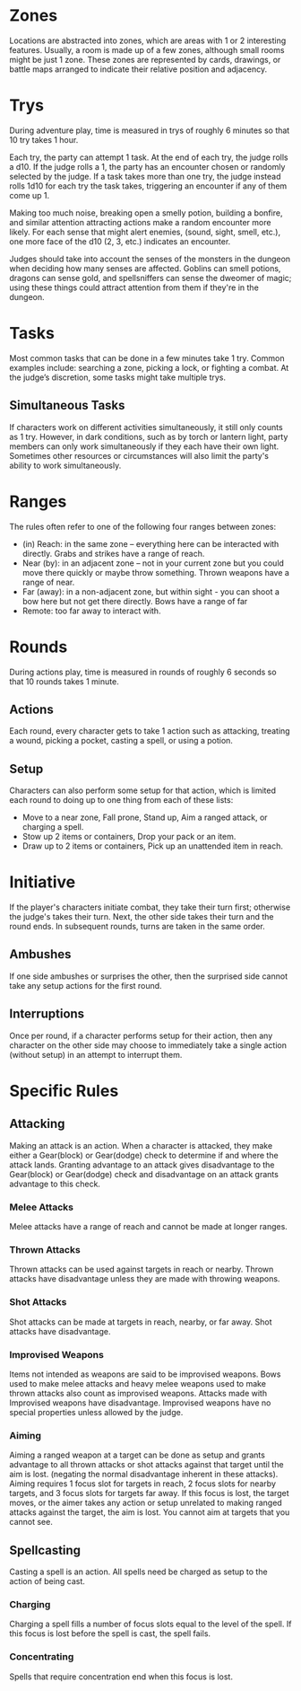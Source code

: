 # Zones
Locations are abstracted into zones, which are areas with 1 or 2 interesting features. Usually, a room is made up of a few zones, although small rooms might be just 1 zone. These zones are represented by cards, drawings, or battle maps arranged to indicate their relative position and adjacency.

# Trys
During adventure play, time is measured in trys of roughly 6 minutes so that 10 try takes 1 hour. 

Each try, the party can attempt 1 task.  At the end of each try, the judge rolls a d10. If the judge rolls a 1, the party has an encounter chosen or randomly selected by the judge. If a task takes more than one try, the judge instead rolls 1d10 for each try the task takes, triggering an encounter if any of them come up 1.

Making too much noise, breaking open a smelly potion, building a bonfire, and similar attention attracting actions make a random encounter more likely. For each sense that might alert enemies, (sound, sight, smell, etc.), one more face of the d10 (2, 3, etc.) indicates an encounter. 

Judges should take into account the senses of the monsters in the dungeon when deciding how many senses are affected. Goblins can smell potions, dragons can sense gold, and spellsniffers can sense the dweomer of magic; using these things could attract attention from them if they're in the dungeon.

# Tasks
Most common tasks that can be done in a few minutes take 1 try. Common examples include: searching a zone, picking a lock, or fighting a combat. At the judge’s discretion, some tasks might take multiple trys.

## Simultaneous Tasks
If characters work on different activities simultaneously, it still only counts as 1 try. However, in dark conditions, such as by torch or lantern light, party members can only work simultaneously if they each have their own light. Sometimes other resources or circumstances will also limit the party's ability to work simultaneously.

# Ranges
The rules often refer to one of the following four ranges between zones:
* (in) Reach: in the same zone – everything here can be interacted with directly. Grabs and strikes have a range of reach.
* Near (by): in an adjacent zone – not in your current zone but you could move there quickly or maybe throw something. Thrown weapons have a range of near.
* Far (away): in a non-adjacent zone, but within sight - you can shoot a bow here but not get there directly. Bows have a range of far
* Remote: too far away to interact with.

# Rounds
During actions play, time is measured in rounds of roughly 6 seconds so that 10 rounds takes 1 minute.

## Actions
Each round, every character gets to take 1 action such as attacking, treating a wound, picking a pocket, casting a spell, or using a potion.

## Setup
Characters can also perform some setup for that action, which is limited each round to doing up to one thing from each of these lists:
* Move to a near zone, Fall prone, Stand up, Aim a ranged attack, or charging a spell.
* Stow up 2 items or containers, Drop your pack or an item.
* Draw up to 2 items or containers, Pick up an unattended item in reach.

# Initiative
If the player's characters initiate combat, they take their turn first; otherwise the judge's takes their turn. Next, the other side takes their turn and the round ends. In subsequent rounds, turns are taken in the same order.

## Ambushes
If one side ambushes or surprises the other, then the surprised side cannot take any setup actions for the first round.

## Interruptions
Once per round, if a character performs setup for their action, then any character on the other side may choose to immediately take a single action (without setup) in an attempt to interrupt them.

# Specific Rules

## Attacking
Making an attack is an action. When a character is attacked, they make either a Gear(block) or Gear(dodge) check to determine if and where the attack lands. Granting advantage to an attack gives disadvantage to the Gear(block) or Gear(dodge) check and disadvantage on an attack grants advantage to this check.

### Melee Attacks
Melee attacks have a range of reach and cannot be made at longer ranges.

### Thrown Attacks
Thrown attacks can be used against targets in reach or nearby. Thrown attacks have disadvantage unless they are made with throwing weapons.

### Shot Attacks
Shot attacks can be made at targets in reach, nearby, or far away. Shot attacks have disadvantage.

### Improvised Weapons
Items not intended as weapons are said to be improvised weapons.  Bows used to make melee attacks and heavy melee weapons used to make thrown attacks also count as improvised weapons. Attacks made with Improvised weapons have disadvantage. Improvised weapons have no special properties unless allowed by the judge.

### Aiming
Aiming a ranged weapon at a target can be done as setup and grants advantage to all thrown attacks or shot attacks against that target until the aim is lost. (negating the normal disadvantage inherent in these attacks). Aiming requires 1 focus slot for targets in reach, 2 focus slots for nearby targets, and 3 focus slots for targets far away. If this focus is lost, the target moves, or the aimer takes any action or setup unrelated to making ranged attacks against the target, the aim is lost. You cannot aim at targets that you cannot see.

## Spellcasting
Casting a spell is an action. All spells need be charged as setup to the action of being cast.

### Charging 
Charging a spell fills a number of focus slots equal to the level of the spell. If this focus is lost before the spell is cast, the spell fails. 

### Concentrating 
Spells that require concentration end when this focus is lost.
